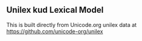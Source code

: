 Unilex kud Lexical Model
----------------------

This is built directly from Unicode.org unilex data at
https://github.com/unicode-org/unilex
